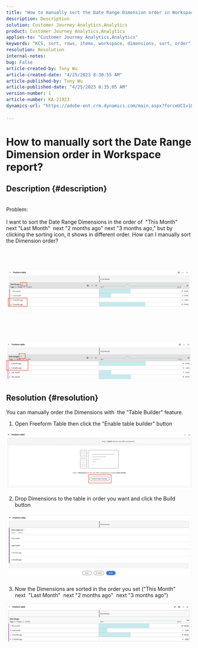 ```yaml
---
title: "How to manually sort the Date Range Dimension order in Workspace report?"
description: Description
solution: Customer Journey Analytics,Analytics
product: Customer Journey Analytics,Analytics
applies-to: "Customer Journey Analytics,Analytics"
keywords: "KCS, sort, rows, items, workspace, dimensions, sort, order"
resolution: Resolution
internal-notes: 
bug: False
article-created-by: Tony Wu
article-created-date: "4/25/2023 8:30:55 AM"
article-published-by: Tony Wu
article-published-date: "4/25/2023 8:35:05 AM"
version-number: 1
article-number: KA-21923
dynamics-url: "https://adobe-ent.crm.dynamics.com/main.aspx?forceUCI=1&pagetype=entityrecord&etn=knowledgearticle&id=9a23827a-43e3-ed11-a7c7-6045bd006239"

---
```

# How to manually sort the Date Range Dimension order in Workspace report?

## Description {#description}

<br>Problem:
<br> 
<br>I want to sort the Date Range Dimensions in the order of  "This Month" next "Last Month"  next "2 months ago" next "3 months ago," but by clicking the sorting icon, it shows in different order. How can I manually sort the Dimension order?<br><br>
<br> <br><br>![](assets/___ce72c3cd-43e3-ed11-a7c7-6045bd006239___.png)<br><br> <br><br> <br><br>![](assets/___1927bed3-43e3-ed11-a7c7-6045bd006239___.png)<br>

## Resolution {#resolution}


You can manually order the Dimensions with  the "Table Builder" feature.

1. Open Freeform Table then click the "Enable table builder" button

![](assets/d4eda136-2fcd-ed11-b597-6045bd006793.png)

2. Drop Dimensions to the table in order you want and click the Build button

![](assets/69497031-30cd-ed11-b597-6045bd006793.png)

3. Now the Dimensions are sorted in the order you set ("This Month" next  "Last Month"  next "2 months ago"  next "3 months ago")

![](assets/efb1744a-30cd-ed11-b597-6045bd006793.png)
